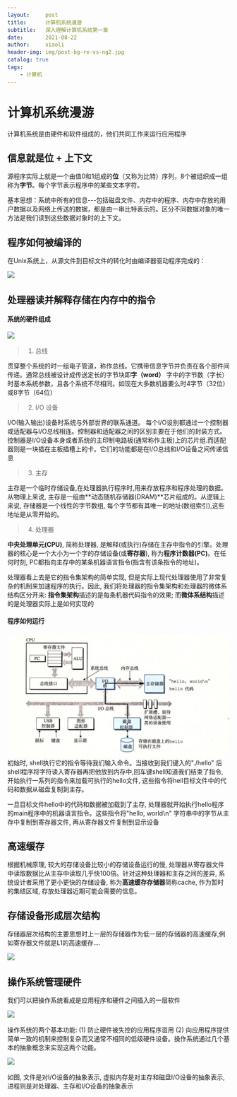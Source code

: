 ```yaml
---
layout:     post
title:      计算机系统漫游
subtitle:   深入理解计算机系统第一章
date:       2021-08-22
author:     xiaoli
header-img: img/post-bg-re-vs-ng2.jpg
catalog: true
tags:
    - 计算机
---
```


# 计算机系统漫游
计算机系统是由硬件和软件组成的，他们共同工作来运行应用程序

## 信息就是位 + 上下文
源程序实际上就是一个由值0和1组成的**位**（又称为比特）序列，8个被组织成一组称为**字节**。每个字节表示程序中的某些文本字符。

基本思想：系统中所有的信息---包括磁盘文件、内存中的程序、内存中存放的用户数据以及网络上传送的数据，都是由一串比特表示的。区分不同数据对象的唯一方法是我们读到这些数据对象时的上下文。

## 程序如何被编译的

在Unix系统上，从源文件到目标文件的转化时由编译器驱动程序完成的：

![](https://wx3.sinaimg.cn/orj360/006hKYiUly8gttgosnzy5j30xv06c77z.jpg)

## 处理器读并解释存储在内存中的指令

#### 系统的硬件组成

![](https://wx2.sinaimg.cn/large/006hKYiUly8gttgveha61j60st0hpjym02.jpg)

> 1. 总线

贯穿整个系统的时一组电子管道，称作总线。它携带信息字节并负责在各个部件间传递。通常总线被设计成传送定长的字节块即**字（word）** 字中的字节数（字长）时基本系统参数，且各个系统不尽相同。如现在大多数机器要么时4字节（32位）或8字节（64位）

> 2. I/O 设备

I/O(输入输出)设备时系统与外部世界的联系通道。 每个I/O设别都通过一个控制器或适配器与I/O总线相连。控制器和适配器之间的区别主要在于他们的封装方式。控制器是I/O设备本身或者系统的主印制电路板(通常称作主板)上的芯片组.而适配器则是一块插在主板插槽上的卡。它们的功能都是在I/O总线和I/O设备之间传递信息

> 3. 主存

主存是一个临时存储设备,在处理器执行程序时,用来存放程序和程序处理的数据。从物理上来说, 主存是一组由**动态随机存储器(DRAM)**芯片组成的。从逻辑上来说, 存储器是一个线性的字节数组, 每个字节都有其唯一的地址(数组索引),这些地址是从零开始的。

> 4. 处理器

**中央处理单元(CPU)**, 简称处理器, 是解释(或执行)存储在主存中指令的引擎。处理器的核心是一个大小为一个字的存储设备(或**寄存器**), 称为**程序计数器(PC)**。在任何时刻, PC都指向主存中的某条机器语言指令(指含有该条指令的地址)。

处理器看上去是它的指令集架构的简单实现, 但是实际上现代处理器使用了非常复杂的机制来加速程序的执行。因此, 我们将处理器的指令集架构和处理器的微体系结构区分开来: **指令集架构**描述的是每条机器代码指令的效果; 而**微体系结构**描述的是处理器实际上是如何实现的

#### 程序如何运行

![](/jisuanji/p-exec.jpg)
初始时, shell执行它的指令等待我们输入命令。当接收到我们键入的"./hello" 后shell程序将字符读入寄存器再把他放到内存中,回车键shell知道我们结束了指令, 开始执行一系列的指令来加载可执行的hello文件, 这些指令将hell目标文件中的代码和数据从磁盘复制到主存。

一旦目标文件hello中的代码和数据被加载到了主存, 处理器就开始执行hello程序的main程序中的机器语言指令。这些指令将"hello, world\n" 字符串中的字节从主存中复制到寄存器文件, 再从寄存器文件复制到显示设备

## 高速缓存

根据机械原理, 较大的存储设备比较小的存储设备运行的慢, 处理器从寄存器文件中读取数据比从主存中读取几乎快100倍。针对这种处理器和主存之间的差异, 系统设计者采用了更小更快的存储设备, 称为**高速缓存存储器**简称cache, 作为暂时的集结区域, 存放处理器近期可能会需要的信息。

## 存储设备形成层次结构
存储器层次结构的主要思想时上一层的存储器作为低一层的存储器的高速缓存,例如寄存器文件就是L1的高速缓存....

![](https://wx3.sinaimg.cn/large/006hKYiUly8gtthbgd8vcj30vg0hydht.jpg)

## 操作系统管理硬件
我们可以把操作系统看成是应用程序和硬件之间插入的一层软件

![](https://wx3.sinaimg.cn/orj360/006hKYiUly8gtthi8m6f5j60fq05ktac02.jpg)

操作系统的两个基本功能: (1) 防止硬件被失控的应用程序滥用 (2) 向应用程序提供简单一致的机制来控制复杂而又通常不相同的低级硬件设备。操作系统通过几个基本的抽象概念来实现这两个功能。

![](https://wx1.sinaimg.cn/orj360/006hKYiUly8gtthjwri52j30gk08owgk.jpg)
 
如图, 文件是对I/O设备的抽象表示, 虚拟内存是对主存和磁盘I/O设备的抽象表示, 进程则是对处理器、主存和I/O设备的抽象表示
